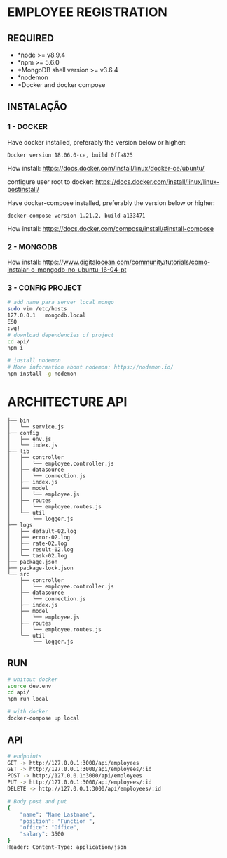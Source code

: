 # EMPLOYEE REGISTRATION

## REQUIRED

- *node >= v8.9.4
- *npm >= 5.6.0
- *MongoDB shell version >= v3.6.4
- *nodemon
- *Docker and docker compose

## INSTALAÇÃO

### 1 - DOCKER

Have docker installed, preferably the version below or higher:

`Docker version 18.06.0-ce, build 0ffa825`

How install: https://docs.docker.com/install/linux/docker-ce/ubuntu/

configure user root to docker: https://docs.docker.com/install/linux/linux-postinstall/

Have docker-compose installed, preferably the version below or higher:

`docker-compose version 1.21.2, build a133471`

How install: https://docs.docker.com/compose/install/#install-compose

### 2 - MONGODB

How install: https://www.digitalocean.com/community/tutorials/como-instalar-o-mongodb-no-ubuntu-16-04-pt

### 3 - CONFIG PROJECT

```bash
# add name para server local mongo
sudo vim /etc/hosts
127.0.0.1   mongodb.local
ESQ
:wq!
# download dependencies of project
cd api/
npm i

# install nodemon.
# More information about nodemon: https://nodemon.io/
npm install -g nodemon

```

# ARCHITECTURE API

```
├── bin
│   └── service.js
├── config
│   ├── env.js
│   └── index.js
├── lib
│   ├── controller
│   │   └── employee.controller.js
│   ├── datasource
│   │   └── connection.js
│   ├── index.js
│   ├── model
│   │   └── employee.js
│   ├── routes
│   │   └── employee.routes.js
│   └── util
│       └── logger.js
├── logs
│   ├── default-02.log
│   ├── error-02.log
│   ├── rate-02.log
│   ├── result-02.log
│   └── task-02.log
├── package.json
├── package-lock.json
└── src
    ├── controller
    │   └── employee.controller.js
    ├── datasource
    │   └── connection.js
    ├── index.js
    ├── model
    │   └── employee.js
    ├── routes
    │   └── employee.routes.js
    └── util
        └── logger.js
```

## RUN 

```bash
# whitout docker
source dev.env
cd api/
npm run local

# with docker
docker-compose up local
```

## API

```bash
# endpoints
GET -> http://127.0.0.1:3000/api/employees
GET -> http://127.0.0.1:3000/api/employees/:id
POST -> http://127.0.0.1:3000/api/employees
PUT -> http://127.0.0.1:3000/api/employees/:id
DELETE -> http://127.0.0.1:3000/api/employees/:id

# Body post and put
{
    "name": "Name Lastname",
    "position": "Function ",
    "office": "Office",
    "salary": 3500
}
Header: Content-Type: application/json
```